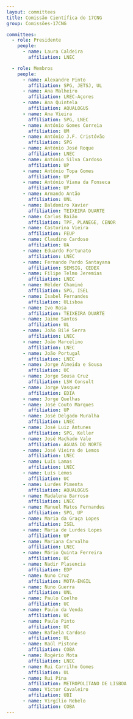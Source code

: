 ```yaml
---
layout: committees
title: Comissão Científica do 17CNG
group: Comissões-17CNG

committees:
  - role: Presidente
    people:
      - name: Laura Caldeira
        affiliation: LNEC

  - role: Membros
    people:
      - name: Alexandre Pinto
        affiliation: SPG, JETSJ, UL
      - name: Ana Malheiro
        affiliation: LREC-Açores
      - name: Ana Quintela
        affiliation: AQUALOGUS     
      - name: Ana Vieira
        affiliation: SPG, LNEC
      - name: António Gomes Correia
        affiliation: UM
      - name: António J.F. Cristóvão 
        affiliation: SPG
      - name: António José Roque
        affiliation: LNEC
      - name: António Silva Cardoso 
        affiliation: UP
      - name: António Topa Gomes
        affiliation: UP      
      - name: António Viana da Fonseca
        affiliation: UP   
      - name: Armando Antão
        affiliation: UNL
      - name: Baldomiro Xavier 
        affiliation: TEIXEIRA DUARTE       
      - name: Carlos Baião 
        affiliation: TPF, PLANEGE, CENOR
      - name: Castorina Vieira 
        affiliation: FEUP
      - name: Claudino Cardoso 
        affiliation: UA       
      - name: Eduardo Fortunato
        affiliation: LNEC
      - name: Fernando Pardo Santayana 
        affiliation: SEMSIG, CEDEX        
      - name: Filipe Telmo Jeremias 
        affiliation: LNEC
      - name: Hélder Chaminé 
        affiliation: SPG, ISEL
      - name: Isabel Fernandes
        affiliation: ULisboa 
      - name: Ivo Rosa
        affiliation: TEIXEIRA DUARTE  
      - name: Jaime Santos
        affiliation: UL
      - name: João Bilé Serra
        affiliation: LNEC
      - name: João Marcelino
        affiliation: LNEC
      - name: João Portugal
        affiliation: LNEC
      - name: Jorge Almeida e Sousa
        affiliation: UC
      - name: Jorge Sousa Cruz
        affiliation: LSW Consult
      - name: Jorge Vasquez
        affiliation: EDIA
      - name: Jorge Quelhas
      - name: José Couto Marques
        affiliation: UP
      - name: José Delgado Muralha
        affiliation: LNEC
      - name: José Luiz Antunes
        affiliation: SPG, Keller
      - name: José Machado Vale
        affiliation: ÁGUAS DO NORTE
      - name: José Vieira de Lemos
        affiliation: LNEC
      - name: Luís Lamas
        affiliation: LNEC
      - name: Luís Lemos
        affiliation: UC
      - name: Lurdes Pimenta
        affiliation: AQUALOGUS
      - name: Madalena Barroso
        affiliation: LNEC
      - name: Manuel Matos Fernandes
        affiliation: SPG, UP
      - name: Maria da Graça Lopes
        affiliation: ISEL
      - name: Maria de Lurdes Lopes
        affiliation: UP
      - name: Mariana Carvalho 
        affiliation: LNEC
      - name: Mário Quinta Ferreira
        affiliation: UC
      - name: Nadir Plasencia
        affiliation: EDP
      - name: Nuno Cruz
        affiliation: MOTA-ENGIL
      - name: Nuno Guerra
        affiliation: UNL
      - name: Paulo Coelho
        affiliation: UC
      - name: Paulo da Venda
        affiliation: UC
      - name: Paulo Pinto
        affiliation: UC
      - name: Rafaela Cardoso 
        affiliation: UL
      - name: Raúl Pistone
        affiliation: COBA
      - name: Rogério Mota
        affiliation: LNEC
      - name: Rui Carrilho Gomes
        affiliation: UL
      - name: Rui Pina
        affiliation: METROPOLITANO DE LISBOA
      - name: Victor Cavaleiro
        affiliation: UBI
      - name: Virgílio Rebelo
        affiliation: COBA
---
```

      